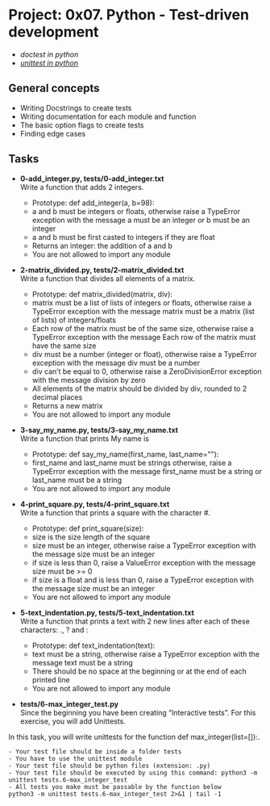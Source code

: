 # Project: 0x07. Python - Test-driven development
- **doctest* in python*
- [**unittest* in python*](https://intranet.alxswe.com/rltoken/hX5a13o-1mXGTQASWBitFQ)
## General concepts
- Writing Docstrings to create tests
- Writing documentation for each module and function
- The basic option flags to create tests
- Finding edge cases
## Tasks
- **0-add_integer.py, tests/0-add_integer.txt**  
Write a function that adds 2 integers.  

	- Prototype: def add_integer(a, b=98):
	- a and b must be integers or floats, otherwise raise a TypeError exception with the message a must be an integer or b must be an integer
	- a and b must be first casted to integers if they are float
	- Returns an integer: the addition of a and b
	- You are not allowed to import any module

- **2-matrix_divided.py, tests/2-matrix_divided.txt**  
Write a function that divides all elements of a matrix.  

	- Prototype: def matrix_divided(matrix, div):
	- matrix must be a list of lists of integers or floats, otherwise raise a TypeError exception with the message matrix must be a matrix (list of lists) of integers/floats
	- Each row of the matrix must be of the same size, otherwise raise a TypeError exception with the message Each row of the matrix must have the same size
	- div must be a number (integer or float), otherwise raise a TypeError exception with the message div must be a number
	- div can’t be equal to 0, otherwise raise a ZeroDivisionError exception with the message division by zero
	- All elements of the matrix should be divided by div, rounded to 2 decimal places
	- Returns a new matrix
	- You are not allowed to import any module

- **3-say_my_name.py, tests/3-say_my_name.txt**  
Write a function that prints My name is <first name> <last name>  

	- Prototype: def say_my_name(first_name, last_name=""):
	- first_name and last_name must be strings otherwise, raise a TypeError exception with the message first_name must be a string or last_name must be a string
	- You are not allowed to import any module

- **4-print_square.py, tests/4-print_square.txt**  
Write a function that prints a square with the character #.  

	- Prototype: def print_square(size):
	- size is the size length of the square
	- size must be an integer, otherwise raise a TypeError exception with the message size must be an integer
	- if size is less than 0, raise a ValueError exception with the message size must be >= 0
	- if size is a float and is less than 0, raise a TypeError exception with the message size must be an integer
	- You are not allowed to import any module

- **5-text_indentation.py, tests/5-text_indentation.txt**  
Write a function that prints a text with 2 new lines after each of these characters: ., ? and :  

	- Prototype: def text_indentation(text):
	- text must be a string, otherwise raise a TypeError exception with the message text must be a string
	- There should be no space at the beginning or at the end of each printed line
	- You are not allowed to import any module

- **tests/6-max_integer_test.py**  
Since the beginning you have been creating “Interactive tests”. For this exercise, you will add Unittests.

In this task, you will write unittests for the function def max_integer(list=[]):.

	- Your test file should be inside a folder tests
	- You have to use the unittest module
	- Your test file should be python files (extension: .py)
	- Your test file should be executed by using this command: python3 -m unittest tests.6-max_integer_test
	- All tests you make must be passable by the function below  
	python3 -m unittest tests.6-max_integer_test 2>&1 | tail -1

